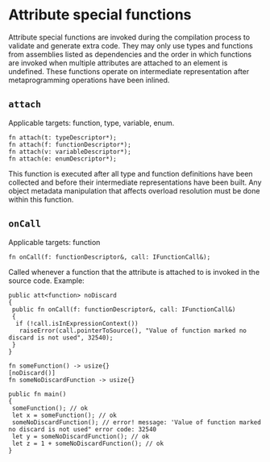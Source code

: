 
# Attribute special functions

Attribute special functions are invoked during the compilation process to validate and generate extra code. They may only use types and functions from assemblies listed as dependencies and the order in which functions are invoked when multiple attributes are attached to an element is undefined. These functions operate on intermediate representation after metaprogramming operations have been inlined.

## `attach`

Applicable targets: function, type, variable, enum.

```
fn attach(t: typeDescriptor*);
fn attach(f: functionDescriptor*);
fn attach(v: variableDescriptor*);
fn attach(e: enumDescriptor*);
```

This function is executed after all type and function definitions have been collected and before their intermediate representations have been built.
Any object metadata manipulation that affects overload resolution must be done within this function.

## `onCall`

Applicable targets: function

```
fn onCall(f: functionDescriptor&, call: IFunctionCall&);
```

Called whenever a function that the attribute is attached to is invoked in the source code.
Example:

```
public att<function> noDiscard
{
 public fn onCall(f: functionDescriptor&, call: IFunctionCall&)
 {
  if (!call.isInExpressionContext())
   raiseError(call.pointerToSource(), "Value of function marked no discard is not used", 32540);
 }
}

fn someFunction() -> usize{}
[noDiscard()]
fn someNoDiscardFunction -> usize{}

public fn main()
{
 someFunction(); // ok
 let x = someFunction(); // ok
 someNoDiscardFunction(); // error! message: 'Value of function marked no discard is not used" error code: 32540
 let y = someNoDiscardFunction(); // ok
 let z = 1 + someNoDiscardFunction(); // ok
}
```
